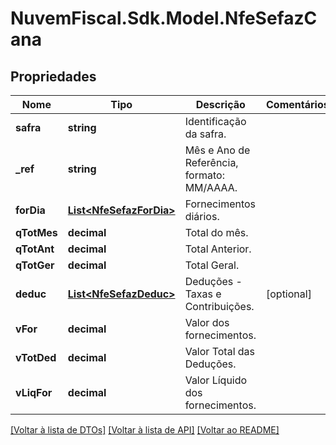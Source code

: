 # NuvemFiscal.Sdk.Model.NfeSefazCana

## Propriedades

Nome | Tipo | Descrição | Comentários
------------ | ------------- | ------------- | -------------
**safra** | **string** | Identificação da safra. | 
**_ref** | **string** | Mês e Ano de Referência, formato: MM/AAAA. | 
**forDia** | [**List&lt;NfeSefazForDia&gt;**](NfeSefazForDia.md) | Fornecimentos diários. | 
**qTotMes** | **decimal** | Total do mês. | 
**qTotAnt** | **decimal** | Total Anterior. | 
**qTotGer** | **decimal** | Total Geral. | 
**deduc** | [**List&lt;NfeSefazDeduc&gt;**](NfeSefazDeduc.md) | Deduções - Taxas e Contribuições. | [optional] 
**vFor** | **decimal** | Valor  dos fornecimentos. | 
**vTotDed** | **decimal** | Valor Total das Deduções. | 
**vLiqFor** | **decimal** | Valor Líquido dos fornecimentos. | 

[[Voltar à lista de DTOs]](../README.md#documentation-for-models) [[Voltar à lista de API]](../README.md#documentation-for-api-endpoints) [[Voltar ao README]](../README.md)

